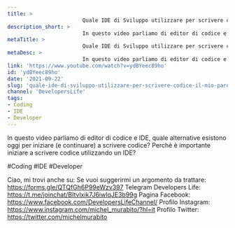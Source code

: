 ```yaml
---
title: > 
                        Quale IDE di Sviluppo utilizzare per scrivere codice? Il mio parere per Sviluppatori Software
description_short: > 
                        In questo video parliamo di editor di codice e IDE, quale alternative esistono oggi per iniziare (e continuare) a scrivere codice?
metaTitle: > 
                        Quale IDE di Sviluppo utilizzare per scrivere codice? Il mio parere per Sviluppatori Software
metaDesc: > 
                        In questo video parliamo di editor di codice e IDE, quale alternative esistono oggi per iniziare (e continuare) a scrivere codice?
link: 'https://www.youtube.com/watch?v=ydBYeec89ho'
id: 'ydBYeec89ho'
date: '2021-09-22'
slug: 'quale-ide-di-sviluppo-utilizzare-per-scrivere-codice-il-mio-parere-per-sviluppatori-software'
channel: 'DevelopersLife'
tags: 
- Coding
- IDE
- Developer
---
```

In questo video parliamo di editor di codice e IDE, quale alternative esistono oggi per iniziare (e continuare) a scrivere codice? Perchè è importante iniziare a scrivere codice utilizzando un IDE?

#Coding #IDE #Developer

Ciao, mi trovi anche su:
Se vuoi suggerirmi un argomento da trattare: https://forms.gle/QTQfGh6P99eWzv397
Telegram Developers Life: https://t.me/joinchat/BItvlxik7J6iwIqJE3b99g
Pagina Facebook: https://www.facebook.com/DevelopersLifeChannel/
Profilo Instagram: https://www.instagram.com/michel_murabito/?hl=it
Profilo Twitter: https://twitter.com/michelmurabito​
